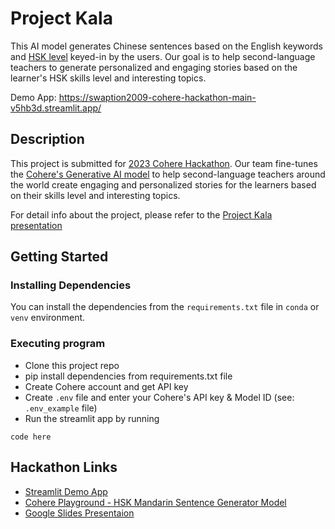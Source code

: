 # Project Kala

This AI model generates Chinese sentences based on the English keywords and [HSK level](https://www.vu.edu.au/victoria-business-confucius-institute-vbci/chinese-language-tests-competitions/hsk-language-proficiency-tests) keyed-in by the users. Our goal is to help second-language teachers to generate personalized and engaging stories based on the learner's HSK skills level and interesting topics.

Demo App: https://swaption2009-cohere-hackathon-main-v5hb3d.streamlit.app/

## Description

This project is submitted for [2023 Cohere Hackathon](https://lablab.ai/event/cohere-hackathon). Our team fine-tunes the [Cohere's Generative AI model](https://cohere.ai/) to help second-language teachers around the world create engaging and personalized stories for the learners based on their skills level and interesting topics.

For detail info about the project, please refer to the [Project Kala presentation](https://docs.google.com/presentation/d/17C8Vc9eNp9M8YHy9PUnV2qdI0PhjuXhE1iqEcdxeiP4/edit#slide=id.gc6f73a04f_0_0)

## Getting Started

### Installing Dependencies

You can install the dependencies from the `requirements.txt` file in `conda` or `venv` environment.

### Executing program

* Clone this project repo
* pip install dependencies from requirements.txt file
* Create Cohere account and get API key
* Create `.env` file and enter your Cohere's API key & Model ID (see: `.env_example` file)
* Run the streamlit app by running
```angular2html
code here
```

## Hackathon Links

* [Streamlit Demo App](https://swaption2009-cohere-hackathon-main-v5hb3d.streamlit.app/)
* [Cohere Playground - HSK Mandarin Sentence Generator Model](https://dashboard.cohere.ai/playground/generate?model=e9750c02-7c9f-4da1-905c-13aec9c3832a-ft)
* [Google Slides Presentaion](https://docs.google.com/presentation/d/17C8Vc9eNp9M8YHy9PUnV2qdI0PhjuXhE1iqEcdxeiP4/edit?usp=sharing)